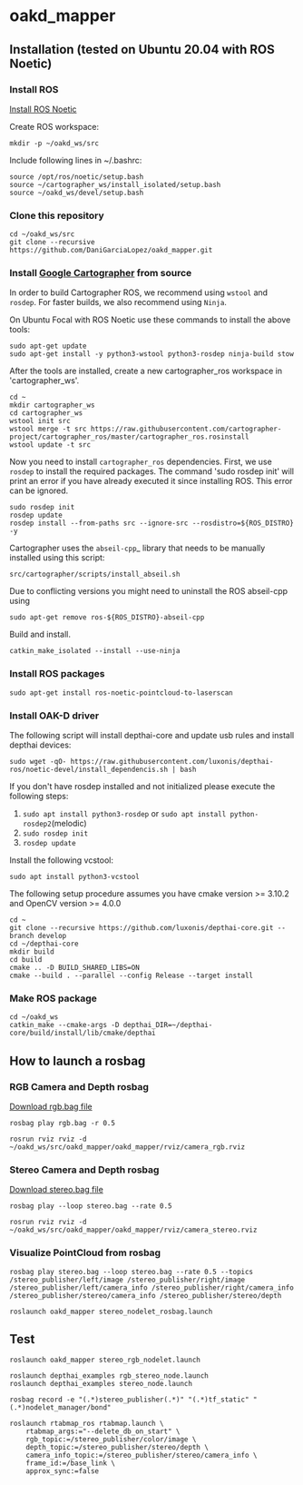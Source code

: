 # oakd_mapper

## Installation (tested on Ubuntu 20.04 with ROS Noetic)
### Install ROS
[Install ROS Noetic](http://wiki.ros.org/noetic/Installation/Debian)

Create ROS workspace:
```
mkdir -p ~/oakd_ws/src
```
Include following lines in ~/.bashrc:
```
source /opt/ros/noetic/setup.bash
source ~/cartographer_ws/install_isolated/setup.bash
source ~/oakd_ws/devel/setup.bash
```

### Clone this repository
```
cd ~/oakd_ws/src
git clone --recursive https://github.com/DaniGarciaLopez/oakd_mapper.git
```
### Install [Google Cartographer](https://google-cartographer-ros.readthedocs.io/en/latest/compilation.html) from source

In order to build Cartographer ROS, we recommend using `wstool` and `rosdep`. For faster builds, we also recommend using `Ninja`.

On Ubuntu Focal with ROS Noetic use these commands to install the above tools:

    sudo apt-get update
    sudo apt-get install -y python3-wstool python3-rosdep ninja-build stow

After the tools are installed, create a new cartographer_ros workspace in 'cartographer_ws'.

    cd ~
    mkdir cartographer_ws
    cd cartographer_ws
    wstool init src
    wstool merge -t src https://raw.githubusercontent.com/cartographer-project/cartographer_ros/master/cartographer_ros.rosinstall
    wstool update -t src

Now you need to install ``cartographer_ros`` dependencies.
First, we use ``rosdep`` to install the required packages.
The command 'sudo rosdep init' will print an error if you have already executed it since installing ROS. This error can be ignored.

    sudo rosdep init
    rosdep update
    rosdep install --from-paths src --ignore-src --rosdistro=${ROS_DISTRO} -y

Cartographer uses the `abseil-cpp`_ library that needs to be manually installed using this script:

    src/cartographer/scripts/install_abseil.sh 

Due to conflicting versions you might need to uninstall the ROS abseil-cpp using

    sudo apt-get remove ros-${ROS_DISTRO}-abseil-cpp 

Build and install.

    catkin_make_isolated --install --use-ninja
### Install ROS packages
    sudo apt-get install ros-noetic-pointcloud-to-laserscan
### Install OAK-D driver
The following script will install depthai-core and update usb rules and install depthai devices:

```
sudo wget -qO- https://raw.githubusercontent.com/luxonis/depthai-ros/noetic-devel/install_dependencis.sh | bash
```

If you don't have rosdep installed and not initialized please execute the following steps:
1. `sudo apt install python3-rosdep` or `sudo apt install python-rosdep2`(melodic)
2. `sudo rosdep init`
3. `rosdep update`

Install the following vcstool:

`sudo apt install python3-vcstool`

The following setup procedure assumes you have cmake version >= 3.10.2 and OpenCV version >= 4.0.0
```
cd ~
git clone --recursive https://github.com/luxonis/depthai-core.git --branch develop
cd ~/depthai-core
mkdir build
cd build
cmake .. -D BUILD_SHARED_LIBS=ON
cmake --build . --parallel --config Release --target install
```
### Make ROS package
```
cd ~/oakd_ws
catkin_make --cmake-args -D depthai_DIR=~/depthai-core/build/install/lib/cmake/depthai
```
## How to launch a rosbag
### RGB Camera and Depth rosbag
[Download rgb.bag file](https://drive.google.com/file/d/1eGRTldzFjD78PDNfp45HhFvUsY3a7vwb/view?usp=sharing)
```
rosbag play rgb.bag -r 0.5
```
```
rosrun rviz rviz -d ~/oakd_ws/src/oakd_mapper/oakd_mapper/rviz/camera_rgb.rviz
```
### Stereo Camera and Depth rosbag
[Download stereo.bag file](https://drive.google.com/file/d/1IaS7RY4khQtgjTO0QRlQkQHQkgRWROx8/view?usp=sharing)
```
rosbag play --loop stereo.bag --rate 0.5
```
```
rosrun rviz rviz -d ~/oakd_ws/src/oakd_mapper/oakd_mapper/rviz/camera_stereo.rviz
```
### Visualize PointCloud from rosbag
```
rosbag play stereo.bag --loop stereo.bag --rate 0.5 --topics /stereo_publisher/left/image /stereo_publisher/right/image /stereo_publisher/left/camera_info /stereo_publisher/right/camera_info /stereo_publisher/stereo/camera_info /stereo_publisher/stereo/depth

```
```
roslaunch oakd_mapper stereo_nodelet_rosbag.launch
```

## Test
```
roslaunch oakd_mapper stereo_rgb_nodelet.launch
```
```
roslaunch depthai_examples rgb_stereo_node.launch 
roslaunch depthai_examples stereo_node.launch 
```
```
rosbag record -e "(.*)stereo_publisher(.*)" "(.*)tf_static" "(.*)nodelet_manager/bond"
```
```
roslaunch rtabmap_ros rtabmap.launch \
    rtabmap_args:="--delete_db_on_start" \
    rgb_topic:=/stereo_publisher/color/image \
    depth_topic:=/stereo_publisher/stereo/depth \
    camera_info_topic:=/stereo_publisher/stereo/camera_info \
    frame_id:=/base_link \
    approx_sync:=false
```
